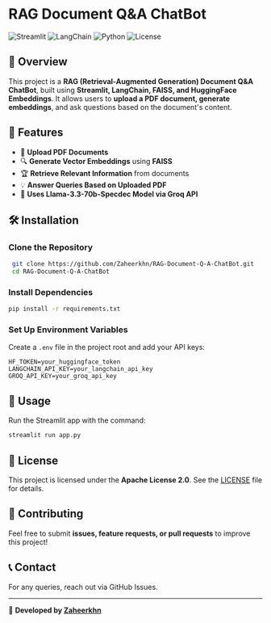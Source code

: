 # RAG Document Q&A ChatBot

![Streamlit](https://img.shields.io/badge/Streamlit-red?logo=streamlit)
![LangChain](https://img.shields.io/badge/LangChain-blue)
![Python](https://img.shields.io/badge/Python-3.8%2B-green)
![License](https://img.shields.io/badge/License-Apache_2.0-orange)

## 📌 Overview
This project is a **RAG (Retrieval-Augmented Generation) Document Q&A ChatBot**, built using **Streamlit, LangChain, FAISS, and HuggingFace Embeddings**. It allows users to **upload a PDF document, generate embeddings**, and ask questions based on the document's content.

## 🚀 Features
- 📂 **Upload PDF Documents**
- 🔍 **Generate Vector Embeddings** using **FAISS**
- 🏆 **Retrieve Relevant Information** from documents
- 💡 **Answer Queries Based on Uploaded PDF**
- 🤖 **Uses Llama-3.3-70b-Specdec Model via Groq API**

## 🛠️ Installation
### **Clone the Repository**
```bash
 git clone https://github.com/Zaheerkhn/RAG-Document-Q-A-ChatBot.git
 cd RAG-Document-Q-A-ChatBot
```

### **Install Dependencies**
```bash
pip install -r requirements.txt
```

### **Set Up Environment Variables**
Create a `.env` file in the project root and add your API keys:
```
HF_TOKEN=your_huggingface_token
LANGCHAIN_API_KEY=your_langchain_api_key
GROQ_API_KEY=your_groq_api_key
```

## 🎯 Usage
Run the Streamlit app with the command:
```bash
streamlit run app.py
```

## 📜 License
This project is licensed under the **Apache License 2.0**. See the [LICENSE](LICENSE) file for details.

## 🤝 Contributing
Feel free to submit **issues, feature requests, or pull requests** to improve this project!

## 📞 Contact
For any queries, reach out via GitHub Issues.

---
🚀 **Developed by [Zaheerkhn](https://github.com/Zaheerkhn)**


